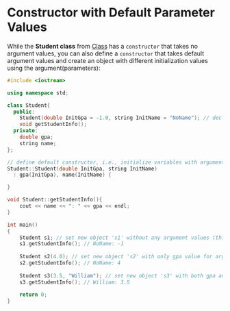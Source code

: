 # Constructor with Default Parameter Values

While the <strong>Student class</strong> from [Class](https://github.com/jbcolby0063/til/blob/main/c%2B%2B/class.md) has a ```constructor``` that takes no argument values, you can also define a ```constructor```
that takes default argument values and create an object with different initialization values using the argument(parameters):
```c++
#include <iostream>

using namespace std;

class Student{
  public: 
    Student(double InitGpa = -1.0, string InitName = "NoName"); // declare default constructor with default parameter values (-1.0 and "NoName")
    void getStudentInfo(); 
  private: 
    double gpa;
    string name;
};

// define default constructor, i.e., initialize variables with argument values
Student::Student(double InitGpa, string InitName)
  : gpa(InitGpa), name(InitName) { 

}

void Student::getStudentInfo(){
    cout << name << ": " << gpa << endl;
}

int main()
{
    Student s1; // set new object 's1' without any argument values (this will be initialized with the default parameter vaules)
    s1.getStudentInfo(); // NoName: -1
    
    Student s2(4.0); // set new object 's2' with only gpa value for argument (then the name value will be initialized with the default parameter value "NoName")
    s2.getStudentInfo(); // NoName: 4
    
    Student s3(3.5, "William"); // set new object 's3' with both gpa and name values for argument 
    s3.getStudentInfo(); // William: 3.5
    
    return 0;
}
```
